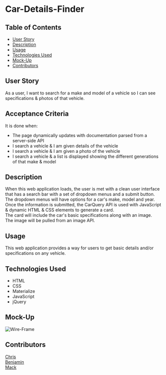 # Car-Details-Finder

## Table of Contents
+ [User Story](#user-story)
+ [Description](#description)
+ [Usage](#usage)
+ [Technologies Used](#technologies-used) 
+ [Mock-Up](#mock-up)
+ [Contributors](#contributors)

## User Story
As a user, I want to search for a make and model of a vehicle so I can see specifications & photos of that vehicle.

## Acceptance Criteria
It is done when:

<ul>
<li>The page dynamically updates with documentation parsed from a server-side API</li>
<li>I search a vehicle & I am given details of the vehicle</li>
<li>I search a vehicle & I am given a photo of the vehicle</li>
<li>I search a vehicle & a list is displayed showing the different generations of that make & model</li>
</ul>

## Description
When this web application loads, the user is met with a clean user interface that has a search bar with a set of dropdown menus and a submit button. <br>
The dropdown menus will have options for a car's make, model and year.<br>
Once the information is submitted, the CarQuery API is used with JavaScript & dynamic HTML & CSS elements to generate a card. <br>
The card will include the car's basic specifications along with an image. <br>
The image will be pulled from an image API.

## Usage
This web application provides a way for users to get basic details and/or specifications on any vehicle.<br> 

## Technologies Used
+ HTML
+ CSS
+ Materialize
+ JavaScript
+ jQuery

## Mock-Up

![Wire-Frame](https://github.com/chriscodinghub/Car-Details-Finder/assets/144561170/74f5c74f-602c-4cb9-b1dc-76767f1cde4d)

## Contributors
[Chris](https://github.com/chriscodinghub) <br>
[Benjamin](https://github.com/bjpippenger) <br>
[Mack](https://github.com/techmack92) 

